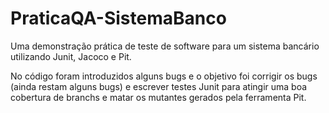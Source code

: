 # PraticaQA-SistemaBanco
Uma demonstração prática de teste de software para um sistema bancário utilizando Junit, Jacoco e Pit.

No código foram introduzidos alguns bugs e o objetivo foi corrigir os bugs (ainda restam alguns bugs) e escrever testes Junit para atingir uma boa cobertura de branchs
e matar os mutantes gerados pela ferramenta Pit.
